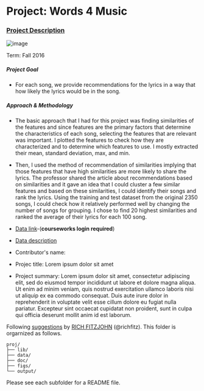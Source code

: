 # Project: Words 4 Music

### [Project Description](doc/Project4_desc.md)

![image](http://cdn.newsapi.com.au/image/v1/f7131c018870330120dbe4b73bb7695c?width=650)

Term: Fall 2016

##### Project Goal
+ For each song, we provide recommendations for the lyrics in a way that how likely the lyrics would be in the song. 

##### Approach & Methodology
+ The basic approach that I had for this project was finding similarities of the features and since features are the primary factors that determine the characteristics of each song, selecting the features that are relevant was important. I plotted the features to check how they are characterized and to determine which features to use. I mostly extracted their mean, standard deviation, max, and min. 

+ Then, I used the method of recommendation of similarities implying that those features that have high similarities are more likely to share the lyrics. The professor shared the article about recommendations based on similarities and it gave an idea that I could cluster a few similar features and based on these similarities, I could identify their songs and rank the lyrics. Using the training and test dataset from the original 2350 songs, I could check how it relatively performed well by changing the number of songs for grouping. I chose to find 20 highest similarities and ranked the average of their lyrics for each 100 song.



+ [Data link](https://courseworks2.columbia.edu/courses/11849/files/folder/Project_Files?preview=763391)-(**courseworks login required**)
+ [Data description](doc/readme.html)
+ Contributor's name:
+ Projec title: Lorem ipsum dolor sit amet
+ Project summary: Lorem ipsum dolor sit amet, consectetur adipiscing elit, sed do eiusmod tempor incididunt ut labore et dolore magna aliqua. Ut enim ad minim veniam, quis nostrud exercitation ullamco laboris nisi ut aliquip ex ea commodo consequat. Duis aute irure dolor in reprehenderit in voluptate velit esse cillum dolore eu fugiat nulla pariatur. Excepteur sint occaecat cupidatat non proident, sunt in culpa qui officia deserunt mollit anim id est laborum.
	
Following [suggestions](http://nicercode.github.io/blog/2013-04-05-projects/) by [RICH FITZJOHN](http://nicercode.github.io/about/#Team) (@richfitz). This folder is orgarnized as follows.

```
proj/
├── lib/
├── data/
├── doc/
├── figs/
└── output/
```

Please see each subfolder for a README file.

